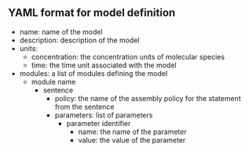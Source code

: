 YAML format for model definition
--------------------------------
- name: name of the model
- description: description of the model
- units:
    - concentration: the concentration units of molecular species
    - time: the time unit associated with the model
- modules: a list of modules defining the model
    - module name
        - sentence
            - policy: the name of the assembly policy for the statement from
                the sentence
            - parameters: list of parameters
                - parameter identifier
                    - name: the name of the parameter
                    - value: the value of the parameter
